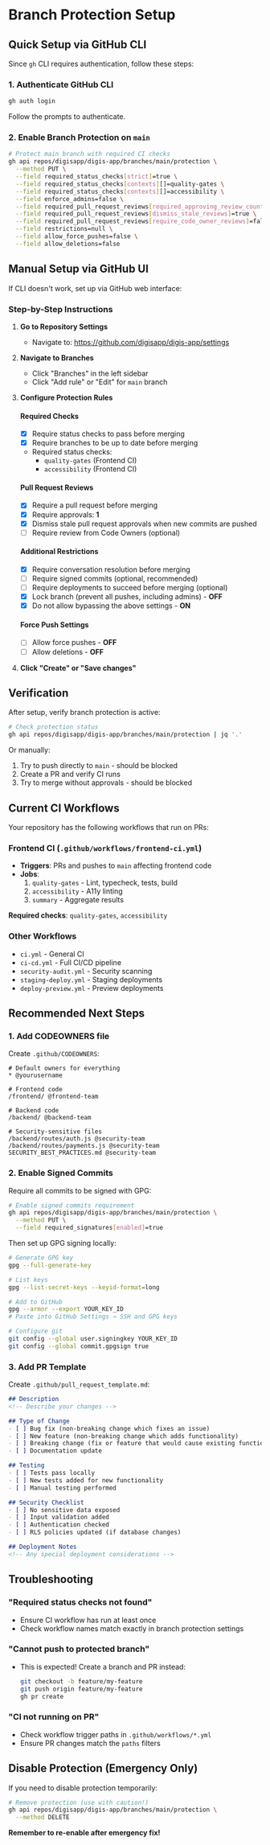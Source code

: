 # Branch Protection Setup

## Quick Setup via GitHub CLI

Since `gh` CLI requires authentication, follow these steps:

### 1. Authenticate GitHub CLI

```bash
gh auth login
```

Follow the prompts to authenticate.

### 2. Enable Branch Protection on `main`

```bash
# Protect main branch with required CI checks
gh api repos/digisapp/digis-app/branches/main/protection \
  --method PUT \
  --field required_status_checks[strict]=true \
  --field required_status_checks[contexts][]=quality-gates \
  --field required_status_checks[contexts][]=accessibility \
  --field enforce_admins=false \
  --field required_pull_request_reviews[required_approving_review_count]=1 \
  --field required_pull_request_reviews[dismiss_stale_reviews]=true \
  --field required_pull_request_reviews[require_code_owner_reviews]=false \
  --field restrictions=null \
  --field allow_force_pushes=false \
  --field allow_deletions=false
```

## Manual Setup via GitHub UI

If CLI doesn't work, set up via GitHub web interface:

### Step-by-Step Instructions

1. **Go to Repository Settings**
   - Navigate to: https://github.com/digisapp/digis-app/settings

2. **Navigate to Branches**
   - Click "Branches" in the left sidebar
   - Click "Add rule" or "Edit" for `main` branch

3. **Configure Protection Rules**

   #### Required Checks
   - [x] Require status checks to pass before merging
   - [x] Require branches to be up to date before merging
   - Required status checks:
     - `quality-gates` (Frontend CI)
     - `accessibility` (Frontend CI)

   #### Pull Request Reviews
   - [x] Require a pull request before merging
   - [x] Require approvals: **1**
   - [x] Dismiss stale pull request approvals when new commits are pushed
   - [ ] Require review from Code Owners (optional)

   #### Additional Restrictions
   - [x] Require conversation resolution before merging
   - [ ] Require signed commits (optional, recommended)
   - [ ] Require deployments to succeed before merging (optional)
   - [x] Lock branch (prevent all pushes, including admins) - **OFF**
   - [x] Do not allow bypassing the above settings - **ON**

   #### Force Push Settings
   - [ ] Allow force pushes - **OFF**
   - [ ] Allow deletions - **OFF**

4. **Click "Create" or "Save changes"**

## Verification

After setup, verify branch protection is active:

```bash
# Check protection status
gh api repos/digisapp/digis-app/branches/main/protection | jq '.'
```

Or manually:
1. Try to push directly to `main` - should be blocked
2. Create a PR and verify CI runs
3. Try to merge without approvals - should be blocked

## Current CI Workflows

Your repository has the following workflows that run on PRs:

### Frontend CI (`.github/workflows/frontend-ci.yml`)
- **Triggers**: PRs and pushes to `main` affecting frontend code
- **Jobs**:
  1. `quality-gates` - Lint, typecheck, tests, build
  2. `accessibility` - A11y linting
  3. `summary` - Aggregate results

**Required checks**: `quality-gates`, `accessibility`

### Other Workflows
- `ci.yml` - General CI
- `ci-cd.yml` - Full CI/CD pipeline
- `security-audit.yml` - Security scanning
- `staging-deploy.yml` - Staging deployments
- `deploy-preview.yml` - Preview deployments

## Recommended Next Steps

### 1. Add CODEOWNERS file

Create `.github/CODEOWNERS`:

```
# Default owners for everything
* @yourusername

# Frontend code
/frontend/ @frontend-team

# Backend code
/backend/ @backend-team

# Security-sensitive files
/backend/routes/auth.js @security-team
/backend/routes/payments.js @security-team
SECURITY_BEST_PRACTICES.md @security-team
```

### 2. Enable Signed Commits

Require all commits to be signed with GPG:

```bash
# Enable signed commits requirement
gh api repos/digisapp/digis-app/branches/main/protection \
  --method PUT \
  --field required_signatures[enabled]=true
```

Then set up GPG signing locally:

```bash
# Generate GPG key
gpg --full-generate-key

# List keys
gpg --list-secret-keys --keyid-format=long

# Add to GitHub
gpg --armor --export YOUR_KEY_ID
# Paste into GitHub Settings → SSH and GPG keys

# Configure git
git config --global user.signingkey YOUR_KEY_ID
git config --global commit.gpgsign true
```

### 3. Add PR Template

Create `.github/pull_request_template.md`:

```markdown
## Description
<!-- Describe your changes -->

## Type of Change
- [ ] Bug fix (non-breaking change which fixes an issue)
- [ ] New feature (non-breaking change which adds functionality)
- [ ] Breaking change (fix or feature that would cause existing functionality to not work as expected)
- [ ] Documentation update

## Testing
- [ ] Tests pass locally
- [ ] New tests added for new functionality
- [ ] Manual testing performed

## Security Checklist
- [ ] No sensitive data exposed
- [ ] Input validation added
- [ ] Authentication checked
- [ ] RLS policies updated (if database changes)

## Deployment Notes
<!-- Any special deployment considerations -->
```

## Troubleshooting

### "Required status checks not found"
- Ensure CI workflow has run at least once
- Check workflow names match exactly in branch protection settings

### "Cannot push to protected branch"
- This is expected! Create a branch and PR instead:
  ```bash
  git checkout -b feature/my-feature
  git push origin feature/my-feature
  gh pr create
  ```

### "CI not running on PR"
- Check workflow trigger paths in `.github/workflows/*.yml`
- Ensure PR changes match the `paths` filters

## Disable Protection (Emergency Only)

If you need to disable protection temporarily:

```bash
# Remove protection (use with caution!)
gh api repos/digisapp/digis-app/branches/main/protection \
  --method DELETE
```

**Remember to re-enable after emergency fix!**
